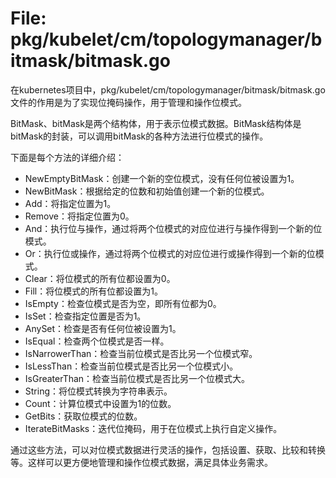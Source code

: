# File: pkg/kubelet/cm/topologymanager/bitmask/bitmask.go

在kubernetes项目中，pkg/kubelet/cm/topologymanager/bitmask/bitmask.go文件的作用是为了实现位掩码操作，用于管理和操作位模式。

BitMask、bitMask是两个结构体，用于表示位模式数据。BitMask结构体是bitMask的封装，可以调用bitMask的各种方法进行位模式的操作。

下面是每个方法的详细介绍：

- NewEmptyBitMask：创建一个新的空位模式，没有任何位被设置为1。
- NewBitMask：根据给定的位数和初始值创建一个新的位模式。
- Add：将指定位置为1。
- Remove：将指定位置为0。
- And：执行位与操作，通过将两个位模式的对应位进行与操作得到一个新的位模式。
- Or：执行位或操作，通过将两个位模式的对应位进行或操作得到一个新的位模式。
- Clear：将位模式的所有位都设置为0。
- Fill：将位模式的所有位都设置为1。
- IsEmpty：检查位模式是否为空，即所有位都为0。
- IsSet：检查指定位置是否为1。
- AnySet：检查是否有任何位被设置为1。
- IsEqual：检查两个位模式是否一样。
- IsNarrowerThan：检查当前位模式是否比另一个位模式窄。
- IsLessThan：检查当前位模式是否比另一个位模式小。
- IsGreaterThan：检查当前位模式是否比另一个位模式大。
- String：将位模式转换为字符串表示。
- Count：计算位模式中设置为1的位数。
- GetBits：获取位模式的位数。
- IterateBitMasks：迭代位掩码，用于在位模式上执行自定义操作。

通过这些方法，可以对位模式数据进行灵活的操作，包括设置、获取、比较和转换等。这样可以更方便地管理和操作位模式数据，满足具体业务需求。

